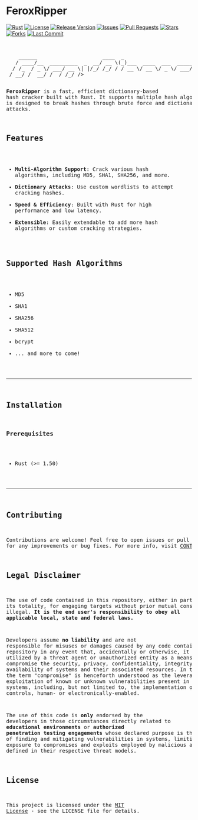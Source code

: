 # FeroxRipper

[![Rust](https://img.shields.io/badge/rust-%3E%3D%201.50-orange.svg?logo=rust&logoColor=white)](https://www.rust-lang.org/)
[![License](https://img.shields.io/github/license/3rr0r-505/FeroxRipper)](https://github.com/3rr0r-505/FeroxRipper/blob/main/LICENSE)
[![Release Version](https://img.shields.io/github/v/release/3rr0r-505/FeroxRipper?label=latest)](https://github.com/3rr0r-505/FeroxRipper/releases)
[![Issues](https://img.shields.io/github/issues/3rr0r-505/FeroxRipper)](https://github.com/3rr0r-505/FeroxRipper/issues)
[![Pull Requests](https://img.shields.io/github/issues-pr/3rr0r-505/FeroxRipper)](https://github.com/3rr0r-505/FeroxRipper/pulls)
[![Stars](https://img.shields.io/github/stars/3rr0r-505/FeroxRipper?style=social)](https://github.com/3rr0r-505/FeroxRipper/stargazers)
[![Forks](https://img.shields.io/github/forks/3rr0r-505/FeroxRipper?style=social)](https://github.com/3rr0r-505/FeroxRipper/network)
[![Last Commit](https://img.shields.io/github/last-commit/3rr0r-505/FeroxRipper)](https://github.com/3rr0r-505/FeroxRipper/commits)

<pre>

  
    ______                     ____  _                      
   / ____/__  _________  _  __/ __ \(_)___  ____  ___  _____
  / /_  / _ \/ ___/ __ \| |/_/ /_/ / / __ \/ __ \/ _ \/ ___/
 / __/ /  __/ /  / /_/ />  </ _, _/ / /_/ / /_/ /  __/ /    
/_/    \___/_/   \____/_/|_/_/ |_/_/ .___/ .___/\___/_/     
                                  /_/   /_/                                                                    

</pre>

**FeroxRipper** is a fast, efficient dictionary-based hash cracker built with Rust. It supports multiple hash algorithms and is designed to break hashes through brute force and dictionary attacks.


## Features

- **Multi-Algorithm Support**: Crack various hash algorithms, including MD5, SHA1, SHA256, and more.
- **Dictionary Attacks**: Use custom wordlists to attempt cracking hashes.
- **Speed & Efficiency**: Built with Rust for high performance and low latency.
- **Extensible**: Easily extendable to add more hash algorithms or custom cracking strategies.

## Supported Hash Algorithms

- MD5
- SHA1
- SHA256
- SHA512
- bcrypt
- ... and more to come!
---

## Installation

### Prerequisites

- Rust (>= 1.50)

---

## Contributing
Contributions are welcome! Feel free to open issues or pull requests for any improvements or bug fixes. For more info, visit [CONTRIBUTING.md](https://github.com/3rr0r-505/FeroxRipper/blob/main/CONTRIBUTING.md)

## Legal Disclaimer
The use of code contained in this repository, either in part or in its totality,
for engaging targets without prior mutual consent is illegal. **It is
the end user's responsibility to obey all applicable local, state and
federal laws.**

Developers assume **no liability** and are not
responsible for misuses or damages caused by any code contained
in this repository in any event that, accidentally or otherwise, it comes to
be utilized by a threat agent or unauthorized entity as a means to compromise
the security, privacy, confidentiality, integrity, and/or availability of
systems and their associated resources. In this context the term "compromise" is
henceforth understood as the leverage of exploitation of known or unknown vulnerabilities
present in said systems, including, but not limited to, the implementation of
security controls, human- or electronically-enabled.

The use of this code is **only** endorsed by the developers in those
circumstances directly related to **educational environments** or
**authorized penetration testing engagements** whose declared purpose is that
of finding and mitigating vulnerabilities in systems, limiting their exposure
to compromises and exploits employed by malicious agents as defined in their
respective threat models.

## License
This project is licensed under the [MIT License](https://github.com/3rr0r-505/FeroxRipper/blob/main/LICENSE) - see the LICENSE file for details.

